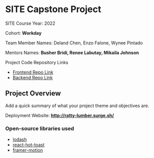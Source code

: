 # SITE Capstone Project

SITE Course Year: 2022

Cohort: **Workday**

Team Member Names: Deland Chen, Enzo Falone, Wynee Pintado

Mentors Names: <b>Busher Bridi, Renee Labutay, Mikaila Johnson</b>

Project Code Repository Links

* [Frontend Repo Link](https://github.com/trillion-dollar-baby/autolog/tree/main/autolog-ui)
* [Backend Repo Link](https://github.com/trillion-dollar-baby/autolog/tree/main/autolog-api)

## Project Overview

Add a quick summary of what your project theme and objectives are. 

Deployment Website: **http://ratty-lumber.surge.sh/**

### Open-source libraries used

- [lodash](https://www.npmjs.com/package/lodash)
- [react-hot-toast](https://react-hot-toast.com/)
- [framer-motion](https://www.npmjs.com/package/framer-motion)
